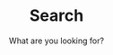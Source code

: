 ---
layout: search
title: Search
permalink: /search/
subtitle: "What are you looking for?"
feature-img: "assets/img/p/036.jpg"
icon: "fa-search"
---